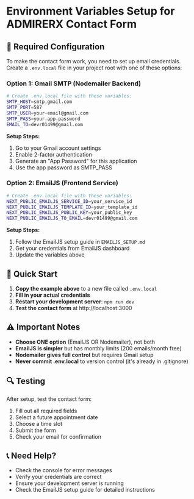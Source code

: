 # Environment Variables Setup for ADMIRERX Contact Form

## 🔧 Required Configuration

To make the contact form work, you need to set up email credentials. Create a `.env.local` file in your project root with one of these options:

### Option 1: Gmail SMTP (Nodemailer Backend)

```bash
# Create .env.local file with these variables:
SMTP_HOST=smtp.gmail.com
SMTP_PORT=587
SMTP_USER=your-email@gmail.com
SMTP_PASS=your-app-password
EMAIL_TO=devr01499@gmail.com
```

**Setup Steps:**
1. Go to your Gmail account settings
2. Enable 2-factor authentication
3. Generate an "App Password" for this application
4. Use the app password as SMTP_PASS

### Option 2: EmailJS (Frontend Service)

```bash
# Create .env.local file with these variables:
NEXT_PUBLIC_EMAILJS_SERVICE_ID=your_service_id
NEXT_PUBLIC_EMAILJS_TEMPLATE_ID=your_template_id
NEXT_PUBLIC_EMAILJS_PUBLIC_KEY=your_public_key
NEXT_PUBLIC_EMAILJS_TO_EMAIL=devr01499@gmail.com
```

**Setup Steps:**
1. Follow the EmailJS setup guide in `EMAILJS_SETUP.md`
2. Get your credentials from EmailJS dashboard
3. Update the variables above

## 🚀 Quick Start

1. **Copy the example above** to a new file called `.env.local`
2. **Fill in your actual credentials**
3. **Restart your development server**: `npm run dev`
4. **Test the contact form** at http://localhost:3000

## ⚠️ Important Notes

- **Choose ONE option** (EmailJS OR Nodemailer), not both
- **EmailJS is simpler** but has monthly limits (200 emails/month free)
- **Nodemailer gives full control** but requires Gmail setup
- **Never commit .env.local** to version control (it's already in .gitignore)

## 🔍 Testing

After setup, test the contact form:
1. Fill out all required fields
2. Select a future appointment date
3. Choose a time slot
4. Submit the form
5. Check your email for confirmation

## 📞 Need Help?

- Check the console for error messages
- Verify your credentials are correct
- Ensure your development server is running
- Check the EmailJS setup guide for detailed instructions
